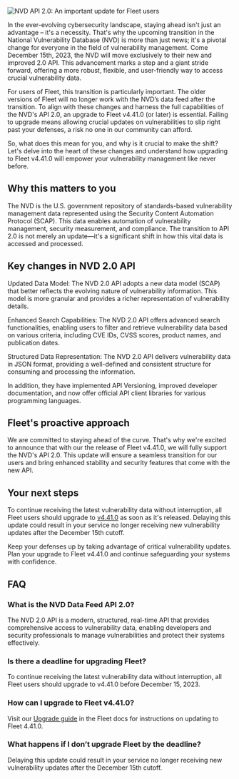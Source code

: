 ![NVD API 2.0: An important update for Fleet users](../website/assets/images/articles/nvd-api-2.0-800x450@2x.png)

In the ever-evolving cybersecurity landscape, staying ahead isn't just an advantage – it's a necessity. That's why the upcoming transition in the National Vulnerability Database (NVD) is more than just news; it's a pivotal change for everyone in the field of vulnerability management. Come December 15th, 2023, the NVD will move exclusively to their new and improved 2.0 API. This advancement marks a step and a giant stride forward, offering a more robust, flexible, and user-friendly way to access crucial vulnerability data.

For users of Fleet, this transition is particularly important. The older versions of Fleet will no longer work with the NVD’s data feed after the transition. To align with these changes and harness the full capabilities of the NVD's API 2.0, an upgrade to Fleet v4.41.0 (or later) is essential. Failing to upgrade means allowing crucial updates on vulnerabilities to slip right past your defenses, a risk no one in our community can afford.

So, what does this mean for you, and why is it crucial to make the shift? Let's delve into the heart of these changes and understand how upgrading to Fleet v4.41.0 will empower your vulnerability management like never before.


## Why this matters to you

The NVD is the U.S. government repository of standards-based vulnerability management data represented using the Security Content Automation Protocol (SCAP). This data enables automation of vulnerability management, security measurement, and compliance. The transition to API 2.0 is not merely an update—it's a significant shift in how this vital data is accessed and processed.


## Key changes in NVD 2.0 API

Updated Data Model: The NVD 2.0 API adopts a new data model (SCAP) that better reflects the evolving nature of vulnerability information. This model is more granular and provides a richer representation of vulnerability details.

Enhanced Search Capabilities: The NVD 2.0 API offers advanced search functionalities, enabling users to filter and retrieve vulnerability data based on various criteria, including CVE IDs, CVSS scores, product names, and publication dates.

Structured Data Representation: The NVD 2.0 API delivers vulnerability data in JSON format, providing a well-defined and consistent structure for consuming and processing the information.

In addition, they have implemented API Versioning, improved developer documentation, and now offer official API client libraries for various programming languages.


## Fleet's proactive approach

We are committed to staying ahead of the curve. That's why we're excited to announce that with our
the release of Fleet v4.41.0, we will fully support the NVD's API 2.0. This
update will ensure a seamless transition for our users and bring enhanced stability and security
features that come with the new API.


## Your next steps

To continue receiving the latest vulnerability data without interruption, all Fleet users should upgrade to [v4.41.0](/releases/fleet-4.41.0) as soon as it's released. Delaying this update could result in your service no longer receiving new vulnerability updates after the December 15th cutoff.

Keep your defenses up by taking advantage of critical vulnerability updates. Plan your upgrade to Fleet v4.41.0 and continue safeguarding your systems with confidence.


## FAQ


### What is the NVD Data Feed API 2.0?

The NVD 2.0 API is a modern, structured, real-time API that provides comprehensive access to vulnerability data, enabling developers and security professionals to manage vulnerabilities and protect their systems effectively.


### Is there a deadline for upgrading Fleet?

To continue receiving the latest vulnerability data without interruption, all Fleet users should upgrade to v4.41.0 before December 15, 2023.


### How can I upgrade to Fleet v4.41.0?

Visit our [Upgrade guide](https://fleetdm.com/docs/deploying/upgrading-fleet) in the Fleet docs for instructions on updating to Fleet 4.41.0.


### What happens if I don’t upgrade Fleet by the deadline?

Delaying this update could result in your service no longer receiving new vulnerability updates after the December 15th cutoff.



<meta name="category" value="announcements">
<meta name="authorFullName" value="JD Strong">
<meta name="authorGitHubUsername" value="spokanemac">
<meta name="publishedOn" value="2023-11-28">
<meta name="articleTitle" value="NVD API 2.0: An important update for Fleet users">
<meta name="articleImageUrl" value="../website/assets/images/articles/nvd-api-2.0-800x450@2x.png">
